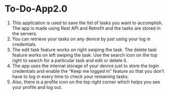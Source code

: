 # To-Do-App2.0
1. This application is used to save the list of tasks you want to accomplish. The app is made using Rest API and Retrofit and the tasks are stored in the servers. 
2. You can retrieve your tasks on any device by just using your log in credentials.
3. The edit task feature works on right swiping the task. The delete task feature works on left swiping the task. Use the search icon on the top right to search for a particular task and edit or delete it. 
4. The app uses the internal storage of your device just to store the login credentials and enable the “Keep me logged in” feature so that you don’t have to log in every time to check your remaining tasks. 
5. Also, there is a profile icon on the top right corner which helps you see your profile and log out.
